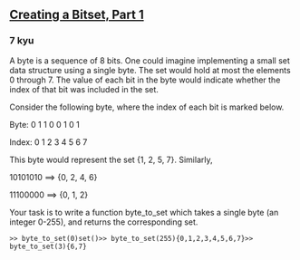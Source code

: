 <h2><a href=https://www.codewars.com/kata/594c6ad5d909ca19e200002f/train/javascript target="_blank">Creating a Bitset, Part 1</a></h2><h3>7 kyu</h3><p>A byte is a sequence of 8 bits. One could imagine implementing a small set data structure using a single byte. The set would hold at most the elements 0 through 7. The value of each bit in the byte would indicate whether the index of that bit was included in the set.</p><p>Consider the following byte, where the index of each bit is marked below.</p><p>Byte:  0 1 1 0 0 1 0 1</p><p>Index: 0 1 2 3 4 5 6 7</p><p>This byte would represent the set {1, 2, 5, 7}. Similarly,</p><p>10101010 ==&gt; {0, 2, 4, 6}</p><p>11100000 ==&gt; {0, 1, 2}</p><p>Your task is to write a function byte_to_set which takes a single byte (an integer 0-255), and returns the corresponding set.</p><pre><code class="language-python"><span class="cm-operator">&gt;&gt;</span> <span class="cm-variable">byte_to_set</span>(<span class="cm-number">0</span>)<span class="cm-builtin">set</span>()<span class="cm-operator">&gt;&gt;</span> <span class="cm-variable">byte_to_set</span>(<span class="cm-number">255</span>){<span class="cm-number">0</span>,<span class="cm-number">1</span>,<span class="cm-number">2</span>,<span class="cm-number">3</span>,<span class="cm-number">4</span>,<span class="cm-number">5</span>,<span class="cm-number">6</span>,<span class="cm-number">7</span>}<span class="cm-operator">&gt;&gt;</span> <span class="cm-variable">byte_to_set</span>(<span class="cm-number">3</span>){<span class="cm-number">6</span>,<span class="cm-number">7</span>}</code></pre>